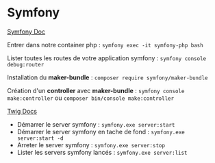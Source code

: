 # Symfony

[Symfony Doc](https://symfony.com/doc/current/index.html)

Entrer dans notre container php : `symfony exec -it symfony-php bash`

Lister toutes les routes de votre application symfony : `symfony console debug:router`

Installation du **maker-bundle** : `composer require symfony/maker-bundle`

Création d'un **controller** avec **maker-bundle** : `symfony console make:controller` ou `composer bin/console make:controller`

[Twig Docs](https://twig.symfony.com/)

- Démarrer le server symfony : `symfony.exe server:start`
- Démarrer le server symfony en tache de fond : `symfony.exe server:start -d`
- Arreter le server symfony : `symfony.exe server:stop`
- Lister les servers symfony lancés : `symfony.exe server:list`